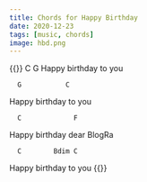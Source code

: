 ```yaml
---
title: Chords for Happy Birthday
date: 2020-12-23
tags: [music, chords]
image: hbd.png
---
```


{{<highlight md>}}
      C           G
Happy birthday to you

      G           C
Happy birthday to you

      C             F
Happy birthday dear BlogRa

      C        Bdim C
Happy birthday to   you
{{</highlight>}}
